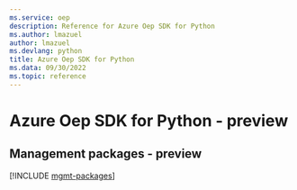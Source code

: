 ```yaml
---
ms.service: oep
description: Reference for Azure Oep SDK for Python
ms.author: lmazuel
author: lmazuel
ms.devlang: python
title: Azure Oep SDK for Python
ms.data: 09/30/2022
ms.topic: reference
---
```

# Azure Oep SDK for Python - preview

## Management packages - preview
[!INCLUDE [mgmt-packages](oep-mgmt-index.md)]